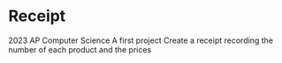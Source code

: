 # Receipt
2023 AP Computer Science A first project
Create a receipt recording the number of each product and the prices
